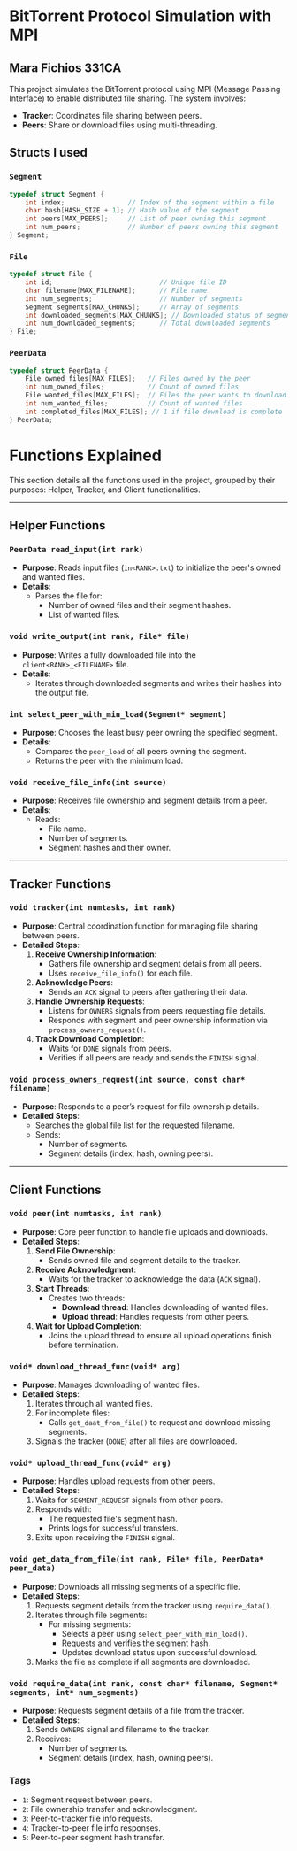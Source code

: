 # BitTorrent Protocol Simulation with MPI

## Mara Fichios 331CA

This project simulates the BitTorrent protocol using MPI (Message Passing Interface) to enable distributed file sharing. The system involves:
- **Tracker**: Coordinates file sharing between peers.
- **Peers**: Share or download files using multi-threading.

## Structs I used

### `Segment`
```c
typedef struct Segment {
    int index;                // Index of the segment within a file
    char hash[HASH_SIZE + 1]; // Hash value of the segment
    int peers[MAX_PEERS];     // List of peer owning this segment
    int num_peers;            // Number of peers owning this segment
} Segment;

``````


### `File`
```c
typedef struct File {
    int id;                           // Unique file ID
    char filename[MAX_FILENAME];      // File name
    int num_segments;                 // Number of segments
    Segment segments[MAX_CHUNKS];     // Array of segments
    int downloaded_segments[MAX_CHUNKS]; // Downloaded status of segments (0 or 1)
    int num_downloaded_segments;      // Total downloaded segments
} File;

``````

### `PeerData`
```c
typedef struct PeerData {
    File owned_files[MAX_FILES];   // Files owned by the peer
    int num_owned_files;           // Count of owned files
    File wanted_files[MAX_FILES];  // Files the peer wants to download
    int num_wanted_files;          // Count of wanted files
    int completed_files[MAX_FILES]; // 1 if file download is complete
} PeerData;
``````
# Functions Explained

This section details all the functions used in the project, grouped by their purposes: Helper, Tracker, and Client functionalities.

---

## Helper Functions

### `PeerData read_input(int rank)`
- **Purpose**: Reads input files (`in<RANK>.txt`) to initialize the peer's owned and wanted files.
- **Details**:
  - Parses the file for:
    - Number of owned files and their segment hashes.
    - List of wanted files.

### `void write_output(int rank, File* file)`
- **Purpose**: Writes a fully downloaded file into the `client<RANK>_<FILENAME>` file.
- **Details**:
  - Iterates through downloaded segments and writes their hashes into the output file.

### `int select_peer_with_min_load(Segment* segment)`
- **Purpose**: Chooses the least busy peer owning the specified segment.
- **Details**:
  - Compares the `peer_load` of all peers owning the segment.
  - Returns the peer with the minimum load.

### `void receive_file_info(int source)`
- **Purpose**: Receives file ownership and segment details from a peer.
- **Details**:
  - Reads:
    - File name.
    - Number of segments.
    - Segment hashes and their owner.

---

## Tracker Functions

### `void tracker(int numtasks, int rank)`
- **Purpose**: Central coordination function for managing file sharing between peers.
- **Detailed Steps**:
  1. **Receive Ownership Information**:
     - Gathers file ownership and segment details from all peers.
     - Uses `receive_file_info()` for each file.
  2. **Acknowledge Peers**:
     - Sends an `ACK` signal to peers after gathering their data.
  3. **Handle Ownership Requests**:
     - Listens for `OWNERS` signals from peers requesting file details.
     - Responds with segment and peer ownership information via `process_owners_request()`.
  4. **Track Download Completion**:
     - Waits for `DONE` signals from peers.
     - Verifies if all peers are ready and sends the `FINISH` signal.

### `void process_owners_request(int source, const char* filename)`
- **Purpose**: Responds to a peer’s request for file ownership details.
- **Detailed Steps**:
  - Searches the global file list for the requested filename.
  - Sends:
    - Number of segments.
    - Segment details (index, hash, owning peers).

---

## Client Functions

### `void peer(int numtasks, int rank)`
- **Purpose**: Core peer function to handle file uploads and downloads.
- **Detailed Steps**:
  1. **Send File Ownership**:
     - Sends owned file and segment details to the tracker.
  2. **Receive Acknowledgment**:
     - Waits for the tracker to acknowledge the data (`ACK` signal).
  3. **Start Threads**:
     - Creates two threads:
       - **Download thread**: Handles downloading of wanted files.
       - **Upload thread**: Handles requests from other peers.
  4. **Wait for Upload Completion**:
     - Joins the upload thread to ensure all upload operations finish before termination.

### `void* download_thread_func(void* arg)`
- **Purpose**: Manages downloading of wanted files.
- **Detailed Steps**:
  1. Iterates through all wanted files.
  2. For incomplete files:
     - Calls `get_daat_from_file()` to request and download missing segments.
  3. Signals the tracker (`DONE`) after all files are downloaded.

### `void* upload_thread_func(void* arg)`
- **Purpose**: Handles upload requests from other peers.
- **Detailed Steps**:
  1. Waits for `SEGMENT_REQUEST` signals from other peers.
  2. Responds with:
     - The requested file's segment hash.
     - Prints logs for successful transfers.
  3. Exits upon receiving the `FINISH` signal.

### `void get_data_from_file(int rank, File* file, PeerData* peer_data)`
- **Purpose**: Downloads all missing segments of a specific file.
- **Detailed Steps**:
  1. Requests segment details from the tracker using `require_data()`.
  2. Iterates through file segments:
     - For missing segments:
       - Selects a peer using `select_peer_with_min_load()`.
       - Requests and verifies the segment hash.
       - Updates download status upon successful download.
  3. Marks the file as complete if all segments are downloaded.

### `void require_data(int rank, const char* filename, Segment* segments, int* num_segments)`
- **Purpose**: Requests segment details of a file from the tracker.
- **Detailed Steps**:
  1. Sends `OWNERS` signal and filename to the tracker.
  2. Receives:
     - Number of segments.
     - Segment details (index, hash, owning peers).

### Tags
- `1`: Segment request between peers.
- `2`: File ownership transfer and acknowledgment.
- `3`: Peer-to-tracker file info requests.
- `4`: Tracker-to-peer file info responses.
- `5`: Peer-to-peer segment hash transfer.


